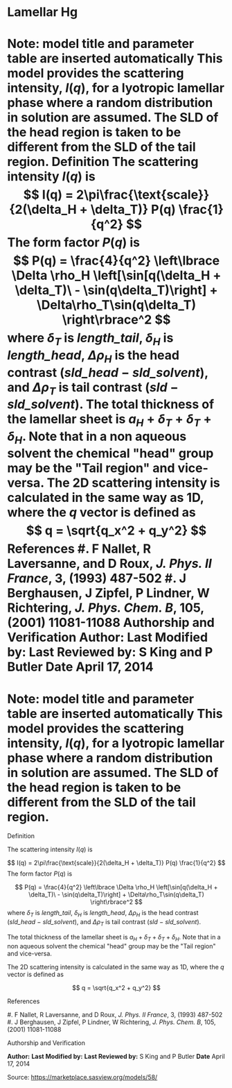 # Lamellar Hg

# Note: model title and parameter table are inserted automatically This model provides the scattering intensity, $I(q)$, for a lyotropic lamellar phase where a random distribution in solution are assumed. The SLD of the head region is taken to be different from the SLD of the tail region. Definition The scattering intensity $I(q)$ is $$  I(q) = 2\pi\frac{\text{scale}}{2(\delta_H + \delta_T)}  P(q) \frac{1}{q^2} $$ The form factor $P(q)$ is $$  P(q) = \frac{4}{q^2} \left\lbrace \Delta \rho_H \left[\sin[q(\delta_H + \delta_T)\ - \sin(q\delta_T)\right] + \Delta\rho_T\sin(q\delta_T) \right\rbrace^2 $$ where $\delta_T$ is *length_tail*, $\delta_H$ is *length_head*, $\Delta\rho_H$ is the head contrast (*sld_head* $-$ *sld_solvent*), and $\Delta\rho_T$ is tail contrast (*sld* $-$ *sld_solvent*). The total thickness of the lamellar sheet is $a_H + \delta_T + \delta_T + \delta_H$. Note that in a non aqueous solvent the chemical "head" group may be the "Tail region" and vice-versa. The 2D scattering intensity is calculated in the same way as 1D, where the $q$ vector is defined as $$ q = \sqrt{q_x^2 + q_y^2} $$ References #. F Nallet, R Laversanne, and D Roux, *J. Phys. II France*, 3, (1993) 487-502 #. J Berghausen, J Zipfel, P Lindner, W Richtering,    *J. Phys. Chem. B*, 105, (2001) 11081-11088 Authorship and Verification **Author:** **Last Modified by:** **Last Reviewed by:** S King and P Butler **Date** April 17, 2014

# Note: model title and parameter table are inserted automatically This model provides the scattering intensity, $I(q)$, for a lyotropic lamellar phase where a random distribution in solution are assumed. The SLD of the head region is taken to be different from the SLD of the tail region.

Definition

The scattering intensity $I(q)$ is

$$  I(q) = 2\pi\frac{\text{scale}}{2(\delta_H + \delta_T)}  P(q) \frac{1}{q^2} $$ The form factor $P(q)$ is

$$  P(q) = \frac{4}{q^2} \left\lbrace \Delta \rho_H \left[\sin[q(\delta_H + \delta_T)\ - \sin(q\delta_T)\right] + \Delta\rho_T\sin(q\delta_T) \right\rbrace^2 $$ where $\delta_T$ is *length_tail*, $\delta_H$ is *length_head*, $\Delta\rho_H$ is the head contrast (*sld_head* $-$ *sld_solvent*), and $\Delta\rho_T$ is tail contrast (*sld* $-$ *sld_solvent*).

The total thickness of the lamellar sheet is $a_H + \delta_T + \delta_T + \delta_H$. Note that in a non aqueous solvent the chemical "head" group may be the "Tail region" and vice-versa.

The 2D scattering intensity is calculated in the same way as 1D, where the $q$ vector is defined as

$$ q = \sqrt{q_x^2 + q_y^2} $$

References

#. F Nallet, R Laversanne, and D Roux, *J. Phys. II France*, 3, (1993) 487-502 #. J Berghausen, J Zipfel, P Lindner, W Richtering,    *J. Phys. Chem. B*, 105, (2001) 11081-11088

Authorship and Verification

**Author:** **Last Modified by:** **Last Reviewed by:** S King and P Butler **Date** April 17, 2014

Source: https://marketplace.sasview.org/models/58/
